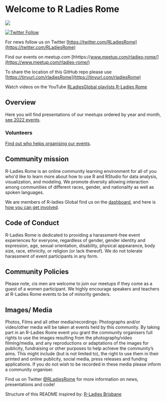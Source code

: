 # Welcome to R Ladies Rome
![](https://secure.meetupstatic.com/photos/event/a/9/b/f/highres_501943455.jpeg)

[![Twitter Follow](https://img.shields.io/twitter/follow/RLadiesRome.svg?style=social)](https://twitter.com/RLadiesRome)

For news follow us on Twitter [https://twitter.com/RLadiesRome](https://twitter.com/RLadiesRome)

Find our events on meetup.com [hhttps://www.meetup.com/rladies-rome/](https://www.meetup.com/rladies-rome/)

To share the location of this GitHub repo please use [https://tinyurl.com/rladiesRome](https://tinyurl.com/rladiesRome)

Watch videos on the YouTube [RLadiesGlobal playlists R-Ladies Rome](https://www.youtube.com/c/RLadiesGlobal/playlists)

## Overview

Here you will find presentations of our meetups ordered by year and month, [see 2022 events](https://github.com/rladies/meetup-presentations_rome/tree/master/2022).

### Volunteers

[Find out who helps organising our events](https://github.com/rladies/meetup-presentations_rome/blob/master/organisersKit/volunteers.md).

## Community mission

R-Ladies Rome is an online community learning environment for all of you who'd like to learn more about how to use R and RStudio for data analysis, visualization, and modeling. We promote diversity allowing interaction among communities of different races, gender, and nationality as well as spoken languages.  

We are members of R-ladies Global find us on the [dashboard](https://gqueiroz.shinyapps.io/rshinylady/), and here is [how you can get involved](https://rladies.org/about-us/).


## Code of Conduct
R-Ladies Rome is dedicated to providing a harassment-free event experiences for everyone, regardless of gender, gender identity and expression, age, sexual orientation, disability, physical appearance, body size, race, ethnicity, or religion (or lack thereof). We do not tolerate harassment of event participants in any form.

## Community Policies
Please note, cis men are welcome to join our meetups if they come as a guest of a women participant. We highly encourage speakers and teachers at R-Ladies Rome events to be of minority genders.

## Images/ Media
Photos, Films and all other media/recordings: Photographs and/or video/other media will be taken at events held by this community. By taking part in an R-Ladies Rome event you grant the community organisers full rights to use the images resulting from the photography/video filming/media, and any reproductions or adaptations of the images for publicity, fundraising or other purposes to help achieve the community’s aims. This might include (but is not limited to), the right to use them in their printed and online publicity, social media, press releases and funding applications. If you do not wish to be recorded in these media please inform a community organiser.

Find us on Twitter [@RLadiesRome](https://twitter.com/RLadiesRome) for more information on news, presentations and code!

Structure of this README inspired by: [R-Ladies Brisbane](https://github.com/rladies/meetup-presentations_brisbane)
